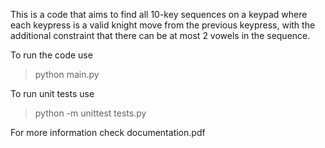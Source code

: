 This is a code that aims to find all 10-key sequences on a keypad where each keypress is a valid knight move from the previous keypress, with the additional constraint that there can be at most 2 vowels in the sequence.

To run the code use 

>python main.py

To run unit tests use

>python -m unittest tests.py

For more information check documentation.pdf
